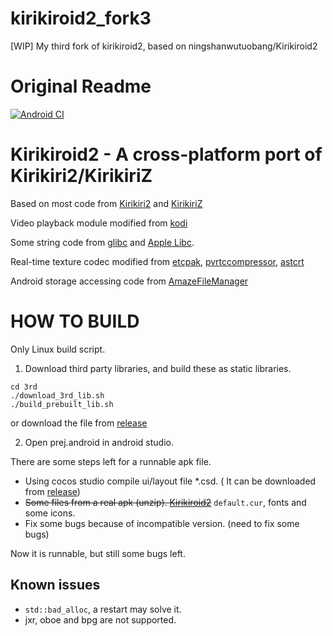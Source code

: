 # kirikiroid2_fork3
[WIP] My third fork of kirikiroid2, based on ningshanwutuobang/Kirikiroid2




# Original Readme

[![Android CI](https://github.com/ningshanwutuobang/Kirikiroid2/actions/workflows/build_apk.yaml/badge.svg)](https://github.com/ningshanwutuobang/Kirikiroid2/actions/workflows/build_apk.yaml)

Kirikiroid2 - A cross-platform port of Kirikiri2/KirikiriZ
==========================================================

Based on most code from [Kirikiri2](http://kikyou.info/tvp/) and [KirikiriZ](https://github.com/krkrz/krkrz)

Video playback module modified from [kodi](https://github.com/xbmc/xbmc)

Some string code from [glibc](https://www.gnu.org/s/libc) and [Apple Libc](https://opensource.apple.com/source/Libc).

Real-time texture codec modified from [etcpak](https://bitbucket.org/wolfpld/etcpak.git), [pvrtccompressor](https://bitbucket.org/jthlim/pvrtccompressor), [astcrt](https://github.com/daoo/astcrt)

Android storage accessing code from [AmazeFileManager](https://github.com/arpitkh96/AmazeFileManager)



HOW TO BUILD
============

Only Linux build script.

1. Download third party libraries, and build these as static libraries.
```
cd 3rd
./download_3rd_lib.sh
./build_prebuilt_lib.sh
```

or download the file from [release](https://github.com/ningshanwutuobang/Kirikiroid2/releases/)

2. Open prej.android in android studio.


There are some steps left for a runnable apk file.
- Using cocos studio compile ui/layout file *.csd. ( It can be downloaded from [release](https://github.com/ningshanwutuobang/Kirikiroid2/releases/))
- ~~Some files from a real apk (unzip). [Kirikiroid2](https://github.com/zeas2/Kirikiroid2/releases/download/1.3.9/Kirikiroid2_1.3.9.apk )~~ `default.cur`, fonts and some icons.
- Fix some bugs because of incompatible version. (need to fix some bugs)

Now it is runnable, but still some bugs left.


Known issues
------------
- `std::bad_alloc`, a restart may solve it.
- jxr, oboe and bpg are not supported.

